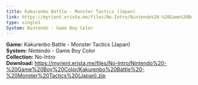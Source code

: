 ```yaml
---
title: Kakurenbo Battle - Monster Tactics (Japan)
link: https://myrient.erista.me/files/No-Intro/Nintendo%20-%20Game%20Boy%20Color/Kakurenbo%20Battle%20-%20Monster%20Tactics%20(Japan).zip
type: single1
System: Nintendo - Game Boy Color
---
```

<b>Game:</b> Kakurenbo Battle - Monster Tactics (Japan)<br>
<b>System:</b> Nintendo - Game Boy Color<br>
<b>Collection:</b> No-Intro<br>
<b>Download:</b> https://myrient.erista.me/files/No-Intro/Nintendo%20-%20Game%20Boy%20Color/Kakurenbo%20Battle%20-%20Monster%20Tactics%20(Japan).zip